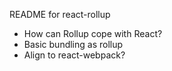 README for react-rollup

- How can Rollup cope with React?
- Basic bundling as rollup
- Align to react-webpack?